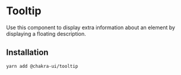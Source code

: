 # Tooltip

Use this component to display extra information about an element by displaying a
floating description.

## Installation

```sh
yarn add @chakra-ui/tooltip
```
